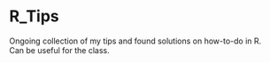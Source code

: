 # R_Tips

Ongoing collection of my tips and found solutions on how-to-do in R.
<br/>Can be useful for the class.
